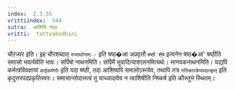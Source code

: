 ```yaml
---
index:  2.3.55
vrittiindex:  544
sutra:  आशिषि नाथः
vritti:  tattvabodhini 
---
```


चौरज्वर इति। इह चौरशब्दात् `रुजार्थानाम्--` इति षष्ठ�आ अप्रवृत्तौ `षष्ठी शेषे` इत्यनेन षष्ठ�आं' षष्ठीति समासो भवत्येवेति भावः। सर्पिषो नाथनमिति। सर्पिर्मे भूयादित्याशासनमित्यर्थः। माणवकनाथनमिति। यद्यपि कर्मत्वविवक्षायां `कर्तृकर्मणोः` इति यदा षष्ठी, तदा आशिष्यपि समासोऽस्त्येव, तथापि तत्र `गतिकारकेपपदात्कृत्` इति कृदुत्तरपदप्रकृतिस्वरः। समासान्तोदात्तत्वं तु याच्ञादावेव न त्वाशिषीति निष्कर्ष इति कौस्तुभे स्थितम्।

